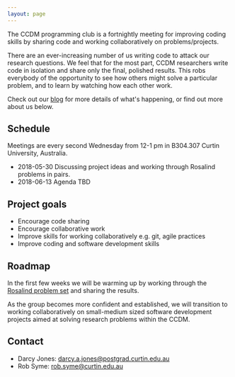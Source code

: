 ```yaml
---
layout: page
---
```


The CCDM programming club is a fortnightly meeting for improving coding skills 
by sharing code and working collaboratively on problems/projects.

There are an ever-increasing number of us writing code to attack our research questions.
We feel that for the most part, CCDM researchers write code in isolation and share only the final, polished results.
This robs everybody of the opportunity to see how others might solve a particular problem, and to learn by watching how each other work.

Check out our [blog](/blog/) for more details of what's happening, or find out more about us below.

## Schedule

Meetings are every second Wednesday from 12-1 pm in B304.307 Curtin University, Australia.

- 2018-05-30 Discussing project ideas and working through Rosalind problems in pairs.
- 2018-06-13 Agenda TBD


## Project goals

- Encourage code sharing
- Encourage collaborative work
- Improve skills for working collaboratively e.g. git, agile practices
- Improve coding and software development skills


## Roadmap

In the first few weeks we will be warming up by working through the
[Rosalind problem set](http://rosalind.info/) and sharing the results.

As the group becomes more confident and established, we will transition to
working collaboratively on small-medium sized software development projects
aimed at solving research problems within the CCDM.


## Contact

- Darcy Jones: darcy.a.jones@postgrad.curtin.edu.au
- Rob Syme: rob.syme@curtin.edu.au
